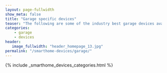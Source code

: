 ```yaml
---
layout: page-fullwidth
show_meta: false
title: "Garage specific devices"
teaser: "The following are some of the industry best garage devices available, and many of them will work with Alexa and Google Home!"
categories:
    - garage
    - devices
header:
   image_fullwidth: "header_homepage_13.jpg"
permalink: "/smarthome-devices/garage/"
---
```


{% include _smarthome_devices_categories.html %}
